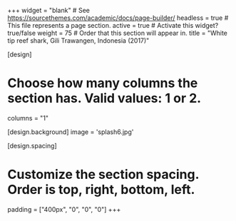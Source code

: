 +++
widget = "blank"  # See https://sourcethemes.com/academic/docs/page-builder/
headless = true  # This file represents a page section.
active = true  # Activate this widget? true/false
weight = 75  # Order that this section will appear in.
title = "White tip reef shark, Gili Trawangen, Indonesia (2017)"

[design]
  # Choose how many columns the section has. Valid values: 1 or 2.
  columns = "1"

[design.background]
  image = 'splash6.jpg'

[design.spacing]
  # Customize the section spacing. Order is top, right, bottom, left.
  padding = ["400px", "0", "0", "0"]
+++